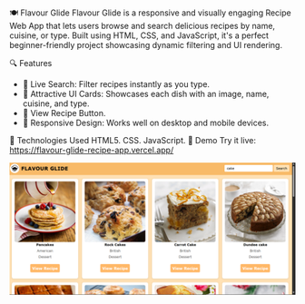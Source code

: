 🍽️ Flavour Glide
Flavour Glide is a responsive and visually engaging Recipe Web App that lets users browse and search delicious recipes by name, cuisine, or type. 
Built using HTML, CSS, and JavaScript, it's a perfect beginner-friendly project showcasing dynamic filtering and UI rendering.


🔍 Features
- 🔎 Live Search: Filter recipes instantly as you type.
- 📸 Attractive UI Cards: Showcases each dish with an image, name, cuisine, and type.
- 🍰 View Recipe Button. 
- 📱 Responsive Design: Works well on desktop and mobile devices.

🧰 Technologies Used
HTML5.
CSS.
JavaScript. 
🚀 Demo
Try it live: https://flavour-glide-recipe-app.vercel.app/

![image alt](https://github.com/AbhishekEng/Flavour-glide-recipe-app/blob/c7f8606607756ba9182cc996a5dcbb105882bfee/Screenshot%20flavour%20glide%20app.png)

